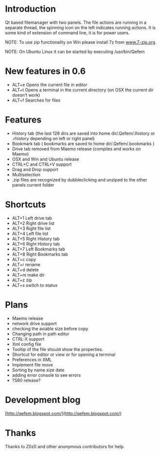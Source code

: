 # Introduction #

Qt based filemanager with two panels. The file actions are running in a separate thread,
the spinning icon on the left indicates running actions. It is some kind of extension of command line, it is for power users.

NOTE: To use zip functionality on Win please install 7z from www.7-zip.org.

NOTE: On Ubuntu Linux it can be started by executing /usr/bin/Qefem

# New features in 0.6 #
  * ALT+e Opens the current file in editor
  * ALT+t Opens a terminal in the current directory (on OSX the current dir doesn't work)
  * ALT+f Searches for files

# Features #

  * History tab (the last 128 dirs are saved into home dir/.Qefem/.lhistory or .rhistory depending on left or right panel)
  * Bookmark tab ( bookmarks are saved to home dir/.Qefem/.bookmarks )
  * Drive tab removed from Maemo release (compiles and works on Maemo)
  * OSX and Win and Ubuntu release
  * CTRL+C and CTRL+V support
  * Drag and Drop support
  * Multiselection
  * .zip files are recognized by dubbleclicking and unziped to the other panels current folder

# Shortcuts #

  * ALT+1 Left drive tab
  * ALT+2 Right drive list
  * ALT+3 Right file list
  * ALT+4 Left file list
  * ALT+5 Right History tab
  * ALT+6 Right History tab
  * ALT+7 Left Bookmarks tab
  * ALT+8 Right Bookmarks tab
  * ALT+c copy
  * ALT+r rename
  * ALT+d delete
  * ALT+m make dir
  * ALT+z zip
  * ALT+s switch to status

# Plans #

  * Maemo release
  * network drive support
  * checking the aviable size before copy
  * Changing path in path editor
  * CTRL-X support
  * Xml config file
  * Tooltip of the file should show the properties.
  * Shortcut for editor or view or for opening a terminal
  * Preferences in XML
  * Implement file move
  * Sorting by name size date
  * adding error console to see errors
  * ?S60 release?

# Development blog #

[http://qefem.blogspot.com/](http://qefem.blogspot.com/)


# Thanks #

Thanks to Z0z0 and other anonymous contributors for help.